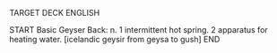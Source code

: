 TARGET DECK
ENGLISH

START
Basic
Geyser
Back: n. 1 intermittent hot spring. 2 apparatus for heating water. [icelandic geysir from geysa to gush]
END
